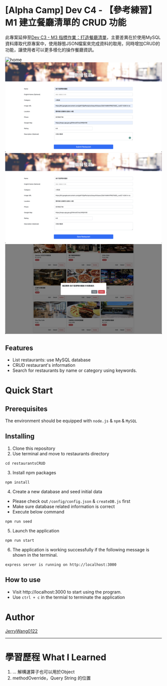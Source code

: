 # [Alpha Camp] Dev C4 - 【參考練習】M1 建立餐廳清單的 CRUD 功能
此專案延伸至[Dev C3 - M3 指標作業：打造餐廳清單](https://github.com/JerryWang0122/restaurants)，主要差異在於使用MySQL資料庫取代原專案中，使用靜態JSON檔案來完成資料的取用，同時增加CRUD的功能，讓使用者可以更多樣化的操作餐廳資訊。

![home](https://github.com/JerryWang0122/restaurantsCRUD/blob/main/public/images/home.png?raw=true)
![create](https://github.com/JerryWang0122/restaurantsCRUD/blob/main/public/images/create.png?raw=true)
![edit](https://github.com/JerryWang0122/restaurantsCRUD/blob/main/public/images/edit.png?raw=true)
![delete](https://github.com/JerryWang0122/restaurantsCRUD/blob/main/public/images/delete.png?raw=true)

## Features
* List restaurants: use MySQL database
* CRUD restaurant's information
* Search for restaurants by name or category using keywords.

# Quick Start
## Prerequisites
The environment should be equipped with `node.js` & `npm` & `MySQL`
## Installing
1. Clone this repository
2. Use terminal and move to restaurants directory
```
cd restaurantsCRUD
```
3. Install npm packages
```
npm install
```
4. Create a new database and seed initial data
* Please check out `/config/config.json` & `createDB.js` first
* Make sure database related information is correct
* Execute below command
```
npm run seed
```
5. Launch the application
```
npm run start
```
6. The application is working successfully if the following message is shown in the terminal.
```
express server is running on http://localhost:3000
```
## How to use
* Visit http://localhost:3000 to start using the program.
* Use `ctrl + c` in the termial to terminate the application

# Author
[JerryWang0122](https://github.com/JerryWang0122)

---

# 學習歷程 What I Learned
1. ... 解構運算子也可以用於Object
2. methodOverride，Query String 的位置